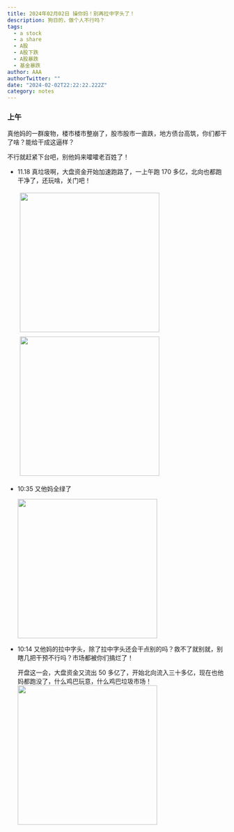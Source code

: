```yaml
---
title: 2024年02月02日 操你妈！别再拉中字头了！
description: 狗日的，做个人不行吗？
tags:
  - a stock
  - a share
  - A股
  - A股下跌
  - A股暴跌
  - 基金暴跌
author: AAA
authorTwitter: ""
date: "2024-02-02T22:22:22.222Z"
category: notes
---
```


### 上午

真他妈的一群废物，楼市楼市整崩了，股市股市一直跌，地方债台高筑，你们都干了啥？能给干成这逼样？

不行就赶紧下台吧，别他妈来嚯嚯老百姓了！

- 11.18 真垃圾啊，大盘资金开始加速跑路了，一上午跑 170 多亿，北向也都跑干净了，还玩啥，关门吧！

  <img src="/images/uploads/2024-02/20240202-zs-global-11.18.png" width="320" style="display: inline-block;margin: 5px">
  <img src="/images/uploads/2024-02/20240202-zs-as-11.18.png" width="320" style="display: inline-block;margin: 5px">

- 10:35 又他妈全绿了

  <img src="/images/uploads/2024-02/20240202-zs-global-10.35.png" width="320">

- 10:14 又他妈的拉中字头，除了拉中字头还会干点别的吗？救不了就别就，别瞎几把干预不行吗？市场都被你们搞烂了！

  开盘这一会，大盘资金又流出 50 多亿了，开始北向流入三十多亿，现在也他妈都跑没了，什么鸡巴玩意，什么鸡巴垃圾市场！
  <img src="/images/uploads/2024-02/20240202-zs-global-10.14.png" width="320">
